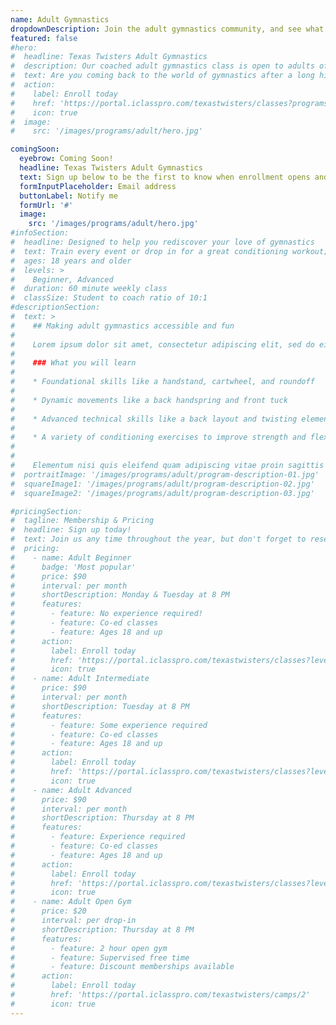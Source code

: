 ```yaml
---
name: Adult Gymnastics
dropdownDescription: Join the adult gymnastics community, and see what you've been missing!
featured: false
#hero:
#  headline: Texas Twisters Adult Gymnastics
#  description: Our coached adult gymnastics class is open to adults of all skill levels. Class will include a warmup, specific event work, and a conditioning workout.
#  text: Are you coming back to the world of gymnastics after a long hiatus? Or maybe you're giving it a chance for the first time. We've got a place for you!
#  action:
#    label: Enroll today
#    href: 'https://portal.iclasspro.com/texastwisters/classes?programs=57'
#    icon: true
#  image:
#    src: '/images/programs/adult/hero.jpg'

comingSoon:
  eyebrow: Coming Soon!
  headline: Texas Twisters Adult Gymnastics
  text: Sign up below to be the first to know when enrollment opens and secure your spot.
  formInputPlaceholder: Email address
  buttonLabel: Notify me
  formUrl: '#'
  image:
    src: '/images/programs/adult/hero.jpg'
#infoSection:
#  headline: Designed to help you rediscover your love of gymnastics
#  text: Train every event or drop in for a great conditioning workout; the choice is yours! Either way, you’ll realize you’re still capable of more than you think.
#  ages: 18 years and older
#  levels: >
#    Beginner, Advanced
#  duration: 60 minute weekly class
#  classSize: Student to coach ratio of 10:1
#descriptionSection:
#  text: >
#    ## Making adult gymnastics accessible and fun
#
#    Lorem ipsum dolor sit amet, consectetur adipiscing elit, sed do eiusmod tempor incididunt ut labore et dolore magna aliqua. Nisl pretium fusce id velit ut. Id porta nibh venenatis cras sed felis eget velit. Ut morbi tincidunt augue interdum velit. Ipsum faucibus vitae aliquet nec ullamcorper sit amet. Viverra orci sagittis eu volutpat odio facilisis mauris. Diam quis enim lobortis scelerisque fermentum. Viverra mauris in aliquam sem fringilla.
#
#    ### What you will learn
#
#    * Foundational skills like a handstand, cartwheel, and roundoff
#
#    * Dynamic movements like a back handspring and front tuck
#
#    * Advanced technical skills like a back layout and twisting elements
#
#    * A variety of conditioning exercises to improve strength and flexibility
#
#
#    Elementum nisi quis eleifend quam adipiscing vitae proin sagittis nisl. Viverra vitae congue eu consequat ac felis donec et odio. Euismod nisi porta lorem mollis aliquam ut porttitor. Sed nisi lacus sed viverra tellus. Augue lacus viverra vitae congue eu consequat ac felis donec. Elementum pulvinar etiam non quam lacus. Ut venenatis tellus in metus vulputate. Ultrices dui sapien eget mi proin sed libero enim. Id velit ut tortor pretium viverra suspendisse.
#  portraitImage: '/images/programs/adult/program-description-01.jpg'
#  squareImage1: '/images/programs/adult/program-description-02.jpg'
#  squareImage2: '/images/programs/adult/program-description-03.jpg'

#pricingSection:
#  tagline: Membership & Pricing
#  headline: Sign up today!
#  text: Join us any time throughout the year, but don't forget to reserve your spot in the class. We look forward to welcoming you into the adult gymnastics community!
#  pricing:
#    - name: Adult Beginner
#      badge: 'Most popular'
#      price: $90
#      interval: per month
#      shortDescription: Monday & Tuesday at 8 PM
#      features:
#        - feature: No experience required!
#        - feature: Co-ed classes
#        - feature: Ages 18 and up
#      action:
#        label: Enroll today
#        href: 'https://portal.iclasspro.com/texastwisters/classes?levels=4&programs=57'
#        icon: true
#    - name: Adult Intermediate
#      price: $90
#      interval: per month
#      shortDescription: Tuesday at 8 PM
#      features:
#        - feature: Some experience required
#        - feature: Co-ed classes
#        - feature: Ages 18 and up
#      action:
#        label: Enroll today
#        href: 'https://portal.iclasspro.com/texastwisters/classes?levels=7&programs=57'
#        icon: true
#    - name: Adult Advanced
#      price: $90
#      interval: per month
#      shortDescription: Thursday at 8 PM
#      features:
#        - feature: Experience required
#        - feature: Co-ed classes
#        - feature: Ages 18 and up
#      action:
#        label: Enroll today
#        href: 'https://portal.iclasspro.com/texastwisters/classes?levels=3&programs=57'
#        icon: true
#    - name: Adult Open Gym
#      price: $20
#      interval: per drop-in
#      shortDescription: Thursday at 8 PM
#      features:
#        - feature: 2 hour open gym
#        - feature: Supervised free time
#        - feature: Discount memberships available
#      action:
#        label: Enroll today
#        href: 'https://portal.iclasspro.com/texastwisters/camps/2'
#        icon: true
---
```

